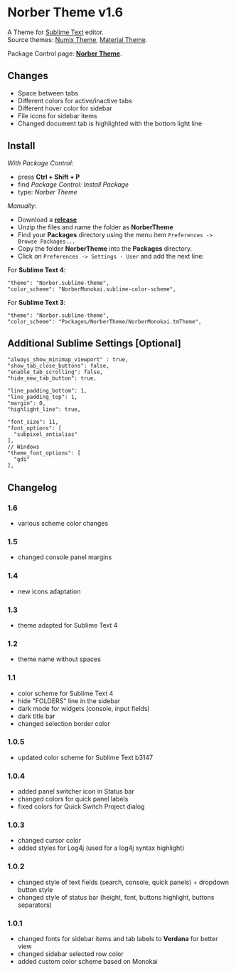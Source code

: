 # Norber Theme v1.6

A Theme for [Sublime Text](http://sublimetext.com) editor.  
Source themes: [Numix Theme](https://github.com/nauzethc/sublime-text-numix), [Material Theme](https://github.com/equinusocio/material-theme).

Package Control page: [**Norber Theme**](https://packagecontrol.io/packages/Norber%20Theme).

## Changes

- Space between tabs
- Different colors for active/inactive tabs
- Different hover color for sidebar
- File icons for sidebar items
- Changed document tab is highlighted with the bottom light line


## Install
  
  *With Package Control*:
  
  - press **Ctrl + Shift + P**
  - find *Package Control: Install Package*
  - type: *Norber Theme*
  
  *Manually*:
  
  - Download a [**release**](https://github.com/mortalis13/Norber-Theme-Sublime/releases)
  - Unzip the files and name the folder as **NorberTheme**
  - Find your **Packages** directory using the menu item `Preferences -> Browse Packages...`
  - Copy the folder **NorberTheme** into the **Packages** directory.
  - Click on `Preferences -> Settings - User` and add the next line:


For **Sublime Text 4**:
```
"theme": "Norber.sublime-theme",
"color_scheme": "NorberMonokai.sublime-color-scheme",
```

For **Sublime Text 3**:
```
"theme": "Norber.sublime-theme",
"color_scheme": "Packages/NorberTheme/NorberMonokai.tmTheme",
```

## Additional Sublime Settings [Optional]

```
"always_show_minimap_viewport" : true,
"show_tab_close_buttons": false,
"enable_tab_scrolling": false,
"hide_new_tab_button": true,

"line_padding_bottom": 1,
"line_padding_top": 1,
"margin": 0,
"highlight_line": true,

"font_size": 11,
"font_options": [
  "subpixel_antialias"
],
// Windows
"theme_font_options": [
  "gdi"
],
```

## Changelog

### 1.6

- various scheme color changes

### 1.5

- changed console panel margins

### 1.4

- new icons adaptation

### 1.3

- theme adapted for Sublime Text 4

### 1.2

- theme name without spaces

### 1.1

- color scheme for Sublime Text 4
- hide "FOLDERS" line in the sidebar
- dark mode for widgets (console, input fields)
- dark title bar
- changed selection border color

### 1.0.5

- updated color scheme for Sublime Text b3147

### 1.0.4

- added panel switcher icon in Status bar
- changed colors for quick panel labels
- fixed colors for Quick Switch Project dialog

### 1.0.3

- changed cursor color
- added styles for Log4j (used for a log4j syntax highlight)

### 1.0.2

- changed style of text fields (search, console, quick panels) + dropdown button style
- changed style of status bar (height, font, buttons highlight, buttons separators)

### 1.0.1

- changed fonts for sidebar items and tab labels to **Verdana** for better view
- changed sidebar selected row color
- added custom color scheme based on Monokai
